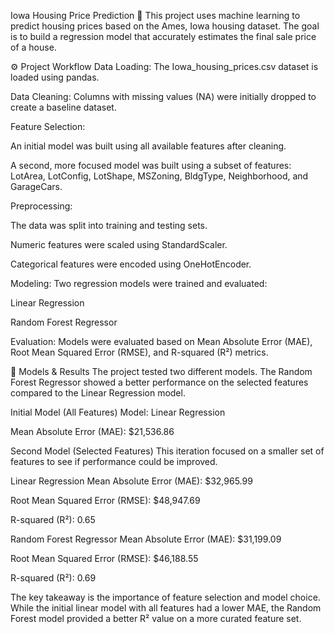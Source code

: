 Iowa Housing Price Prediction 🏡
This project uses machine learning to predict housing prices based on the Ames, Iowa housing dataset. The goal is to build a regression model that accurately estimates the final sale price of a house.

⚙️ Project Workflow
Data Loading: The Iowa_housing_prices.csv dataset is loaded using pandas.

Data Cleaning: Columns with missing values (NA) were initially dropped to create a baseline dataset.

Feature Selection:

An initial model was built using all available features after cleaning.

A second, more focused model was built using a subset of features: LotArea, LotConfig, LotShape, MSZoning, BldgType, Neighborhood, and GarageCars.

Preprocessing:

The data was split into training and testing sets.

Numeric features were scaled using StandardScaler.

Categorical features were encoded using OneHotEncoder.

Modeling: Two regression models were trained and evaluated:

Linear Regression

Random Forest Regressor

Evaluation: Models were evaluated based on Mean Absolute Error (MAE), Root Mean Squared Error (RMSE), and R-squared (R²) metrics.

🤖 Models & Results
The project tested two different models. The Random Forest Regressor showed a better performance on the selected features compared to the Linear Regression model.

Initial Model (All Features)
Model: Linear Regression

Mean Absolute Error (MAE): $21,536.86

Second Model (Selected Features)
This iteration focused on a smaller set of features to see if performance could be improved.

Linear Regression
Mean Absolute Error (MAE): $32,965.99

Root Mean Squared Error (RMSE): $48,947.69

R-squared (R²): 0.65

Random Forest Regressor
Mean Absolute Error (MAE): $31,199.09

Root Mean Squared Error (RMSE): $46,188.55

R-squared (R²): 0.69

The key takeaway is the importance of feature selection and model choice. While the initial linear model with all features had a lower MAE, the Random Forest model provided a better R² value on a more curated feature set.


